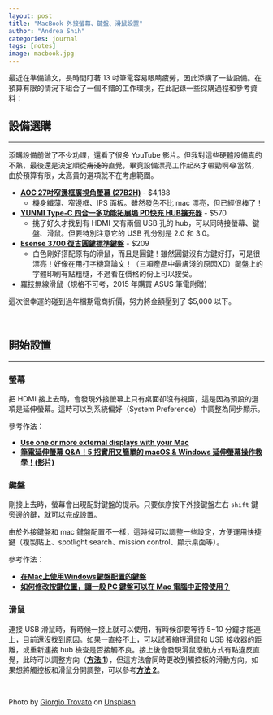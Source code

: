 ```yaml
---
layout: post
title: "MacBook 外接螢幕、鍵盤、滑鼠設置"
author: "Andrea Shih"
categories: journal
tags: [notes]
image: macbook.jpg
---
```


最近在準備論文，長時間盯著 13 吋筆電容易眼睛疲勞，因此添購了一些設備。在預算有限的情況下組合了一個不錯的工作環境，在此記錄一些採購過程和參考資料：

## 設備選購
---
添購設備前做了不少功課，還看了很多 YouTube 影片。但我對這些硬體設備真的不熟，最後還是決定順從~~膚淺的~~直覺，畢竟設備漂亮工作起來才帶勁啊😂當然，由於預算有限，太高貴的選項就不在考慮範圍。

- [**<u>AOC 27吋窄邊框廣視角螢幕 (27B2H)</u>**](https://tw.buy.yahoo.com/gdsale/%E9%99%90%E6%99%82%E4%B8%8B%E6%AE%BA-AOC-27%E5%9E%8B-IPS%E7%AA%84%E9%82%8A%E6%A1%86%E8%AD%B7%E7%9C%BC%E9%9B%BB%E8%85%A6%E8%9E%A2%E5%B9%95-27B2H-%E6%94%AF%E6%8F%B4HDMI-9551234.html?gg=0&co_servername=Pmax_211216&gclid=Cj0KCQiAjc2QBhDgARIsAMc3SqSBKkDLqC3nGG7Te-eqpP7b1uq9ShKTWFDh1xRkJFwtyuh-UEmkpogaAoMZEALw_wcB) - $4,188
    - 機身纖薄、窄邊框、IPS 面板。雖然發色不比 mac 漂亮，但已經很棒了！
- [**<u>YUNMI Type-C 四合一多功能拓展塢 PD快充 HUB擴充器</u>**](https://www.momoshop.com.tw/goods/GoodsDetail.jsp?i_code=9129484) - $570
    - 挑了好久才找到有 HDMI 又有兩個 USB 孔的 hub，可以同時接螢幕、鍵盤、滑鼠。但要特別注意它的 USB 孔分別是 2.0 和 3.0。
- [**<u>Esense 3700 復古圓鍵標準鍵盤</u>**](https://shopee.tw/%E3%80%90%E7%8F%BE%E8%B2%A8%E7%86%B1%E9%8A%B7%E3%80%91Esense-%E9%80%B8%E7%9B%9B-3700-%E5%BE%A9%E5%8F%A4%E5%9C%93%E5%BD%A2%E6%A8%99%E6%BA%96%E9%8D%B5%E7%9B%A4-%E7%99%BD%E8%89%B2-%E7%B6%A0%E8%89%B2-%E9%98%B2%E6%92%A5%E6%B0%B4-%E8%B6%85%E9%9D%9C%E9%9F%B3-USB-%E9%9A%A8%E6%8F%92%E5%8D%B3%E7%94%A8-i.8855246.12271337734) - $209
    - 白色剛好搭配原有的滑鼠，而且是圓鍵！雖然圓鍵沒有方鍵好打，可是很漂亮！好像在用打字機寫論文！（三項產品中最膚淺的原因XD）鍵盤上的字體印刷有點粗糙，不過看在價格的份上可以接受。
- 羅技無線滑鼠（規格不可考，2015 年購買 ASUS 筆電附贈）

這次很幸運的碰到過年檔期電商折價，努力將金額壓到了 $5,000 以下。

&nbsp;

## 開始設置
---
### 螢幕
把 HDMI 接上去時，會發現外接螢幕上只有桌面卻沒有視窗，這是因為預設的選項是延伸螢幕。這時可以到系統偏好（System Preference）中調整為同步顯示。

參考作法：
- [**<u>Use one or more external displays with your Mac</u>**](https://support.apple.com/en-mn/guide/mac-help/mchl7c7ebe08/mac)
- [**<u>筆電延伸螢幕 Q&A！5 招實用又簡單的 macOS & Windows 延伸螢幕操作教學！(影片)</u>**](https://www.youtube.com/watch?v=8zLZyl3d22s&t=209s)

### 鍵盤
剛接上去時，螢幕會出現配對鍵盤的提示。只要依序按下外接鍵盤左右 `shift` 鍵旁邊的鍵，就可以完成設置。

由於外接鍵盤和 mac 鍵盤配置不一樣，這時候可以調整一些設定，方便運用快捷鍵（複製貼上、spotlight search、mission control、顯示桌面等）。

參考作法：
- [**<u>在Mac上使用Windows鍵盤配置的鍵盤</u>**](https://leafleafflower.medium.com/mac-%E5%9C%A8mac%E4%B8%8A%E4%BD%BF%E7%94%A8windows%E9%8D%B5%E7%9B%A4%E9%85%8D%E7%BD%AE%E7%9A%84%E9%8D%B5%E7%9B%A4-e393578ea5ad)
- [**<u>如何修改按鍵位置，讓一般 PC 鍵盤可以在 Mac 電腦中正常使用？</u>**](https://briian.com/8526/)


### 滑鼠
連接 USB 滑鼠時，有時候一接上就可以使用，有時候卻要等待 5~10 分鐘才能連上，目前還沒找到原因。如果一直接不上，可以試著縮短滑鼠和 USB 接收器的距離，或重新連接 hub 檢查是否接觸不良。接上後會發現滑鼠滾動方式有點違反直覺，此時可以調整方向（[**<u>方法 1</u>**](https://ingtt.com/3504/macos-mouse-scroll-natural/)），但這方法會同時更改到觸控板的滑動方向。如果想將觸控板和滑鼠分開調整，可以參考[**<u>方法 2</u>**](https://clay-atlas.com/blog/2021/07/06/mac-os-cn-scroll-reverser-trackpad-mouse/)。

&nbsp;

Photo by <a href="https://unsplash.com/@giorgiotrovato?utm_source=unsplash&utm_medium=referral&utm_content=creditCopyText">Giorgio Trovato</a> on <a href="https://unsplash.com/s/photos/macbook?utm_source=unsplash&utm_medium=referral&utm_content=creditCopyText">Unsplash</a>
  